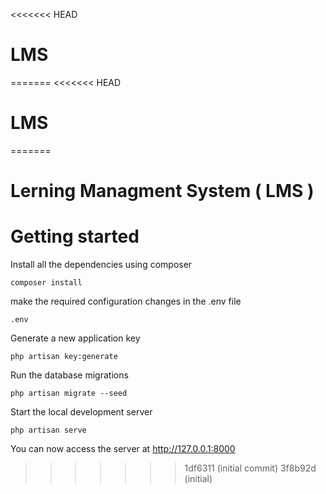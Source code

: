 <<<<<<< HEAD
# LMS
=======
<<<<<<< HEAD
# LMS
=======
# Lerning Managment System ( LMS )

# Getting started

Install all the dependencies using composer

    composer install

make the required configuration changes in the .env file

    .env

Generate a new application key

    php artisan key:generate

Run the database migrations

    php artisan migrate --seed

Start the local development server

    php artisan serve

You can now access the server at http://127.0.0.1:8000
>>>>>>> 1df6311 (initial commit)
>>>>>>> 3f8b92d (initial)
